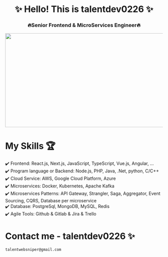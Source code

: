 <h1 align="center">✨ Hello! This is talentdev0226 ✨</h1> 
<h3 align="center"> 🔥Senior Frontend & MicroServices Engineer🔥</h3>

<p align="center"><img src="https://media.giphy.com/media/dWesBcTLavkZuG35MI/giphy.gif" width="600" height="300"  /></p>

# My Skills 🏆

✔️ Frontend: React.js, Next.js, JavaScript, TypeScript, Vue.js, Angular, ... \
✔️ Program language or Backend: Node.js, PHP, Java, .Net, python, C/C++ \
✔️ Cloud Service: AWS, Google Cloud Platform, Azure \
✔️ Microservices: Docker, Kubernetes, Apache Kafka  \
✔️ Microservices Patterns: API Gateway, Strangler, Saga, Aggregator, Event Sourcing, CQRS, Database per microservice \
✔️ Database: PostgreSql, MongoDB, MySQL, Redis \
✔️ Agile Tools: Github & Gitlab & Jira & Trello

# Contact me - talentdev0226 ✨

    talentwebsniper@gmail.com
